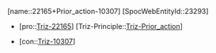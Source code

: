 ﻿---
type: TrizContradiction
aliases:
- 22165+Prior_action-10307
license: CC BY-SA 4.0
copyright: https://github.com/SpocWeb
IsDeleted: false
IsReadOnly: false
Confidential: public
tags: 
- Triz/Contradiction
---
[name::22165+Prior_action-10307]
[SpocWebEntityId::23293]
+ [pro::[Triz-22165](Triz-22165)]
[Triz-Principle::[Triz-Prior_action](tech/Triz/Principle/Triz-Prior_action.md)]
- [con::[Triz-10307](Triz-10307)]

